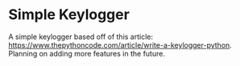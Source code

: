 # Simple Keylogger
 A simple keylogger based off of this article: https://www.thepythoncode.com/article/write-a-keylogger-python. Planning on adding more features in the future.
